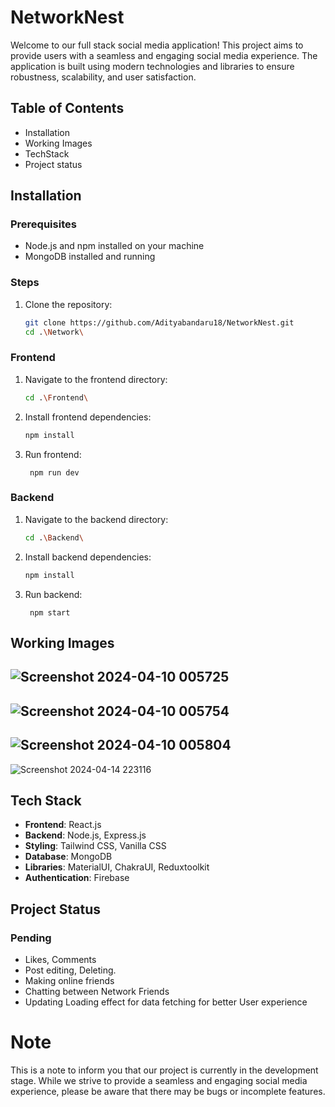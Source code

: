 # NetworkNest

Welcome to our full stack social media application! This project aims to provide users with a seamless and engaging social media experience. The application is built using modern technologies and libraries to ensure robustness, scalability, and user satisfaction.

## Table of Contents

- Installation
- Working Images
- TechStack
- Project status

## Installation

### Prerequisites
- Node.js and npm installed on your machine
- MongoDB installed and running

### Steps
1. Clone the repository:
   ```bash
   git clone https://github.com/Adityabandaru18/NetworkNest.git
   cd .\Network\
   ```
### Frontend

1. Navigate to the frontend directory:
    ```bash
   cd .\Frontend\

    ```
2. Install frontend dependencies:
    ```bash
   npm install
   ```
3. Run frontend:
    ```
     npm run dev
    ```

 ### Backend
1. Navigate to the backend directory:
    ```bash
    cd .\Backend\

    ```
2. Install backend dependencies:
    ```bash
   npm install
   ```
3. Run backend:
    ```
     npm start
    ```

## Working Images
![Screenshot 2024-04-10 005725](https://github.com/Adityabandaru18/NetworkNest/assets/127210540/9a7e7380-4de8-4fbe-b2d6-b84e93adef50)
---

![Screenshot 2024-04-10 005754](https://github.com/Adityabandaru18/NetworkNest/assets/127210540/f4f1bf52-721c-40a1-ae23-a3deb347e33f)
---

![Screenshot 2024-04-10 005804](https://github.com/Adityabandaru18/NetworkNest/assets/127210540/9f00a363-df5d-4d87-980b-55049f345e36)
---

![Screenshot 2024-04-14 223116](https://github.com/Adityabandaru18/NetworkNest/assets/127210540/ca093104-369d-4ced-9e4c-dbb8f28f84b7)


## Tech Stack

- **Frontend**: React.js
- **Backend**: Node.js, Express.js
- **Styling**: Tailwind CSS, Vanilla CSS
- **Database**: MongoDB
- **Libraries**: MaterialUI, ChakraUI, Reduxtoolkit
- **Authentication**: Firebase

## Project Status

### Pending
- Likes, Comments
- Post editing, Deleting.
- Making online friends
- Chatting between Network Friends
- Updating Loading effect for data fetching for better User experience

# Note

This is a note to inform you that our project is currently in the development stage. While we strive to provide a seamless and engaging social media experience, please be aware that there may be bugs or incomplete features.
